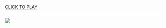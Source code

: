 
<a href="https://premium76.site?title=6_unblocked_games&ref=13M">CLICK TO PLAY</a></h3>
<hr>

<a href="https://premium76.site?title=6_unblocked_games&ref=13M"><img src="https://clearcache.store/games.png"></a>


